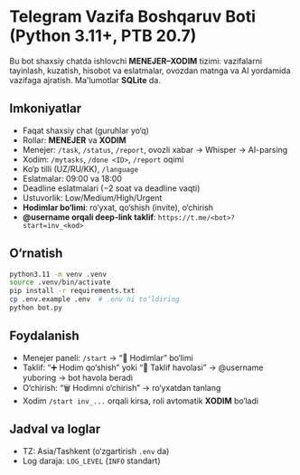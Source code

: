 
# Telegram Vazifa Boshqaruv Boti (Python 3.11+, PTB 20.7)

Bu bot shaxsiy chatda ishlovchi **MENEJER–XODIM** tizimi: vazifalarni tayinlash, kuzatish, hisobot va eslatmalar, ovozdan matnga va AI yordamida vazifaga ajratish. Ma'lumotlar **SQLite** da.

## Imkoniyatlar
- Faqat shaxsiy chat (guruhlar yo‘q)
- Rollar: **MENEJER** va **XODIM**
- Menejer: `/task`, `/status`, `/report`, ovozli xabar → Whisper → AI-parsing
- Xodim: `/mytasks`, `/done <ID>`, `/report` oqimi
- Ko‘p tilli (UZ/RU/KK), `/language`
- Eslatmalar: 09:00 va 18:00
- Deadline eslatmalari (−2 soat va deadline vaqti)
- Ustuvorlik: Low/Medium/High/Urgent
- **Hodimlar bo‘limi**: ro‘yxat, qo‘shish (invite), o‘chirish
- **@username orqali deep-link taklif**: `https://t.me/<bot>?start=inv_<kod>`

## O‘rnatish
```bash
python3.11 -m venv .venv
source .venv/bin/activate
pip install -r requirements.txt
cp .env.example .env  # .env ni to‘ldiring
python bot.py
```

## Foydalanish
- Menejer paneli: `/start` → “👤 Hodimlar” bo‘limi
- Taklif: “➕ Hodim qo‘shish” yoki “🔗 Taklif havolasi” → @username yuboring → bot havola beradi
- O‘chirish: “🗑️ Hodimni o‘chirish” → ro‘yxatdan tanlang
- Xodim `/start inv_...` orqali kirsa, roli avtomatik **XODIM** bo‘ladi

## Jadval va loglar
- TZ: Asia/Tashkent (o‘zgartirish `.env` da)
- Log daraja: `LOG_LEVEL` (`INFO` standart)

